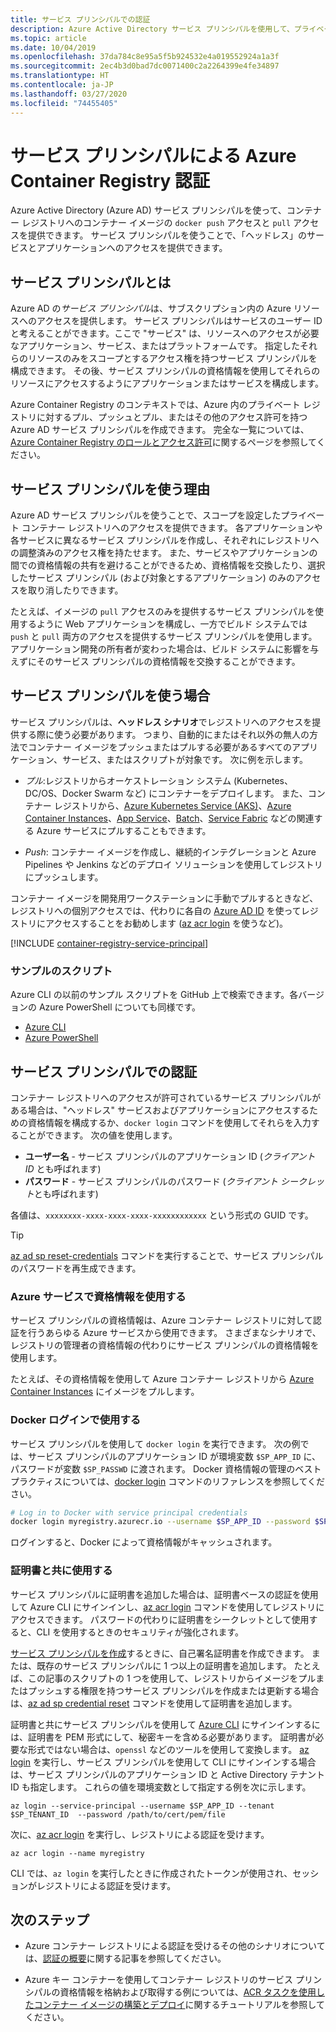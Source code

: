 ```yaml
---
title: サービス プリンシパルでの認証
description: Azure Active Directory サービス プリンシパルを使用して、プライベート コンテナー レジストリ内のイメージへのアクセスを提供します。
ms.topic: article
ms.date: 10/04/2019
ms.openlocfilehash: 37da784c8e95a5f5b924532e4a019552924a1a3f
ms.sourcegitcommit: 2ec4b3d0bad7dc0071400c2a2264399e4fe34897
ms.translationtype: HT
ms.contentlocale: ja-JP
ms.lasthandoff: 03/27/2020
ms.locfileid: "74455405"
---
```

# <a name="azure-container-registry-authentication-with-service-principals"></a>サービス プリンシパルによる Azure Container Registry 認証

Azure Active Directory (Azure AD) サービス プリンシパルを使って、コンテナー レジストリへのコンテナー イメージの `docker push` アクセスと `pull` アクセスを提供できます。 サービス プリンシパルを使うことで、「ヘッドレス」のサービスとアプリケーションへのアクセスを提供できます。

## <a name="what-is-a-service-principal"></a>サービス プリンシパルとは

Azure AD の*サービス プリンシパル*は、サブスクリプション内の Azure リソースへのアクセスを提供します。 サービス プリンシパルはサービスのユーザー ID と考えることができます。ここで "サービス" は、リソースへのアクセスが必要なアプリケーション、サービス、またはプラットフォームです。 指定したそれらのリソースのみをスコープとするアクセス権を持つサービス プリンシパルを構成できます。 その後、サービス プリンシパルの資格情報を使用してそれらのリソースにアクセスするようにアプリケーションまたはサービスを構成します。

Azure Container Registry のコンテキストでは、Azure 内のプライベート レジストリに対するプル、プッシュとプル、またはその他のアクセス許可を持つ Azure AD サービス プリンシパルを作成できます。 完全な一覧については、[Azure Container Registry のロールとアクセス許可](container-registry-roles.md)に関するページを参照してください。

## <a name="why-use-a-service-principal"></a>サービス プリンシパルを使う理由

Azure AD サービス プリンシパルを使うことで、スコープを設定したプライベート コンテナー レジストリへのアクセスを提供できます。 各アプリケーションや各サービスに異なるサービス プリンシパルを作成し、それぞれにレジストリへの調整済みのアクセス権を持たせます。 また、サービスやアプリケーションの間での資格情報の共有を避けることができるため、資格情報を交換したり、選択したサービス プリンシパル (および対象とするアプリケーション) のみのアクセスを取り消したりできます。

たとえば、イメージの `pull` アクセスのみを提供するサービス プリンシパルを使用するように Web アプリケーションを構成し、一方でビルド システムでは `push` と `pull` 両方のアクセスを提供するサービス プリンシパルを使用します。 アプリケーション開発の所有者が変わった場合は、ビルド システムに影響を与えずにそのサービス プリンシパルの資格情報を交換することができます。

## <a name="when-to-use-a-service-principal"></a>サービス プリンシパルを使う場合

サービス プリンシパルは、**ヘッドレス シナリオ**でレジストリへのアクセスを提供する際に使う必要があります。 つまり、自動的にまたはそれ以外の無人の方法でコンテナー イメージをプッシュまたはプルする必要があるすべてのアプリケーション、サービス、またはスクリプトが対象です。 次に例を示します。

  * *プル*:レジストリからオーケストレーション システム (Kubernetes、DC/OS、Docker Swarm など) にコンテナーをデプロイします。 また、コンテナー レジストリから、[Azure Kubernetes Service (AKS)](../aks/cluster-container-registry-integration.md)、[Azure Container Instances](container-registry-auth-aci.md)、[App Service](../app-service/index.yml)、[Batch](../batch/index.yml)、[Service Fabric](/azure/service-fabric/) などの関連する Azure サービスにプルすることもできます。

  * *Push*: コンテナー イメージを作成し、継続的インテグレーションと Azure Pipelines や Jenkins などのデプロイ ソリューションを使用してレジストリにプッシュします。

コンテナー イメージを開発用ワークステーションに手動でプルするときなど、レジストリへの個別アクセスでは、代わりに各自の [Azure AD ID](container-registry-authentication.md#individual-login-with-azure-ad) を使ってレジストリにアクセスすることをお勧めします ([az acr login][az-acr-login] を使うなど)。

[!INCLUDE [container-registry-service-principal](../../includes/container-registry-service-principal.md)]

### <a name="sample-scripts"></a>サンプルのスクリプト

Azure CLI の以前のサンプル スクリプトを GitHub 上で検索できます。各バージョンの Azure PowerShell についても同様です。

* [Azure CLI][acr-scripts-cli]
* [Azure PowerShell][acr-scripts-psh]

## <a name="authenticate-with-the-service-principal"></a>サービス プリンシパルでの認証

コンテナー レジストリへのアクセスが許可されているサービス プリンシパルがある場合は、"ヘッドレス" サービスおよびアプリケーションにアクセスするための資格情報を構成するか、`docker login` コマンドを使用してそれらを入力することができます。 次の値を使用します。

* **ユーザー名** - サービス プリンシパルのアプリケーション ID (*クライアント ID* とも呼ばれます)
* **パスワード** - サービス プリンシパルのパスワード (*クライアント シークレット*とも呼ばれます)

各値は、`xxxxxxxx-xxxx-xxxx-xxxx-xxxxxxxxxxxx` という形式の GUID です。 

> [!TIP]
> [az ad sp reset-credentials](/cli/azure/ad/sp/credential#az-ad-sp-credential-reset) コマンドを実行することで、サービス プリンシパルのパスワードを再生成できます。
>

### <a name="use-credentials-with-azure-services"></a>Azure サービスで資格情報を使用する

サービス プリンシパルの資格情報は、Azure コンテナー レジストリに対して認証を行うあらゆる Azure サービスから使用できます。  さまざまなシナリオで、レジストリの管理者の資格情報の代わりにサービス プリンシパルの資格情報を使用します。

たとえば、その資格情報を使用して Azure コンテナー レジストリから [Azure Container Instances](container-registry-auth-aci.md) にイメージをプルします。

### <a name="use-with-docker-login"></a>Docker ログインで使用する

サービス プリンシパルを使用して `docker login` を実行できます。 次の例では、サービス プリンシパルのアプリケーション ID が環境変数 `$SP_APP_ID` に、パスワードが変数 `$SP_PASSWD` に渡されます。 Docker 資格情報の管理のベスト プラクティスについては、[docker login](https://docs.docker.com/engine/reference/commandline/login/) コマンドのリファレンスを参照してください。

```bash
# Log in to Docker with service principal credentials
docker login myregistry.azurecr.io --username $SP_APP_ID --password $SP_PASSWD
```

ログインすると、Docker によって資格情報がキャッシュされます。

### <a name="use-with-certificate"></a>証明書と共に使用する

サービス プリンシパルに証明書を追加した場合は、証明書ベースの認証を使用して Azure CLI にサインインし、[az acr login][az-acr-login] コマンドを使用してレジストリにアクセスできます。 パスワードの代わりに証明書をシークレットとして使用すると、CLI を使用するときのセキュリティが強化されます。 

[サービス プリンシパルを作成](/cli/azure/create-an-azure-service-principal-azure-cli)するときに、自己署名証明書を作成できます。 または、既存のサービス プリンシパルに 1 つ以上の証明書を追加します。 たとえば、この記事のスクリプトの 1 つを使用して、レジストリからイメージをプルまたはプッシュする権限を持つサービス プリンシパルを作成または更新する場合は、[az ad sp credential reset][az-ad-sp-credential-reset] コマンドを使用して証明書を追加します。

証明書と共にサービス プリンシパルを使用して [Azure CLI](/cli/azure/authenticate-azure-cli#sign-in-with-a-service-principal) にサインインするには、証明書を PEM 形式にして、秘密キーを含める必要があります。 証明書が必要な形式ではない場合は、`openssl` などのツールを使用して変換します。 [az login][az-login] を実行し、サービス プリンシパルを使用して CLI にサインインする場合は、サービス プリンシパルのアプリケーション ID と Active Directory テナント ID も指定します。 これらの値を環境変数として指定する例を次に示します。

```azurecli
az login --service-principal --username $SP_APP_ID --tenant $SP_TENANT_ID  --password /path/to/cert/pem/file
```

次に、[az acr login][az-acr-login] を実行し、レジストリによる認証を受けます。

```azurecli
az acr login --name myregistry
```

CLI では、`az login` を実行したときに作成されたトークンが使用され、セッションがレジストリによる認証を受けます。

## <a name="next-steps"></a>次のステップ

* Azure コンテナー レジストリによる認証を受けるその他のシナリオについては、[認証の概要](container-registry-authentication.md)に関する記事を参照してください。

* Azure キー コンテナーを使用してコンテナー レジストリのサービス プリンシパルの資格情報を格納および取得する例については、[ACR タスクを使用したコンテナー イメージの構築とデプロイ](container-registry-tutorial-quick-task.md)に関するチュートリアルを参照してください。

<!-- LINKS - External -->
[acr-scripts-cli]: https://github.com/Azure/azure-docs-cli-python-samples/tree/master/container-registry
[acr-scripts-psh]: https://github.com/Azure/azure-docs-powershell-samples/tree/master/container-registry

<!-- LINKS - Internal -->
[az-acr-login]: /cli/azure/acr#az-acr-login
[az-login]: /cli/azure/reference-index#az-login
[az-ad-sp-credential-reset]: /cli/azure/ad/sp/credential#az-ad-sp-credential-reset
